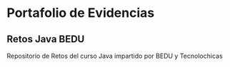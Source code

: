# Portafolio de Evidencias 
## Retos Java BEDU
Repositorio de Retos del curso Java impartido por BEDU y Tecnolochicas
